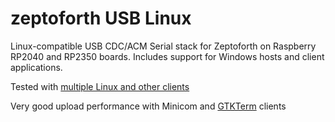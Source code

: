 # zeptoforth USB Linux
Linux-compatible USB CDC/ACM Serial stack for Zeptoforth on Raspberry RP2040 and RP2350 boards.
Includes support for Windows hosts and client applications.


Tested with [multiple Linux and other clients](https://github.com/Serialcomms/zeptoforth-usb-linux/blob/main/documents/test_matrix.md)  

Very good upload performance with Minicom and [GTKTerm](https://github.com/Serialcomms/zeptoforth-usb-linux/blob/main/screenshots/GTK_Term_timestamps.png) clients

